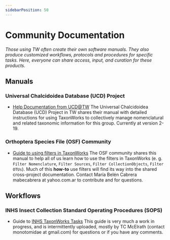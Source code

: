 ```yaml
---
sidebarPosition: 50 
---
```


# Community Documentation

_Those using TW often create their own software manuals. They also produce customized workflows, protocols and procedures for specific tasks. Here, everyone can share access, input, and curation for these products._

## Manuals

### Universal Chalcidoidea Database (UCD) Project
- [Help Documentation from UCD@TW](https://docs.google.com/document/d/1RoItHhbX2JsupeAByB6az_TI7CwoC6Ai/edit?usp=sharing&ouid=107341112756143001576&rtpof=true&sd=true)
The Universal Chalcidoidea Database (UCD) Project in TW shares their manual with detailed instructions for using TaxonWorks to collectively manage nomenclatural and related taxonomic information for this group. Currently at version 2-19.

### Orthoptera Species File (OSF) Community
- [Guide to using filters in TaxonWorks](https://docs.google.com/document/d/1Ser_9uG31b-zL4YcPJrafZ19BnNCenh-S2zBcsIjLio/edit)
The OSF community shares this manual to help all of us learn how to use the filters in TaxonWorks (e. g. `Filter Nomenclature`, `Filter Sources`, `Filter CollectionObjects`, `Filter OTUs`). Much of this **how-to** use filters will find its way into the shared cross-project documentation. Contact María Belén Cabrera mabecabrera at yahoo.com.ar to contribute and for questions.

## Workflows

### INHS Insect Collection Standard Operating Procedures (SOPS)  
- Guide to [INHS TaxonWorks Tasks](https://docs.google.com/document/d/1Mw_AGj84HKopR2nK-l1f-oDovUMOborxg9DFSSgR2r8/edit?usp=sharing)
This guide is very much a work in progress, and is intermittently uploaded, mostly by TC McElrath (contact monotomidae at gmail.com) for questions or if you have any comments. 


